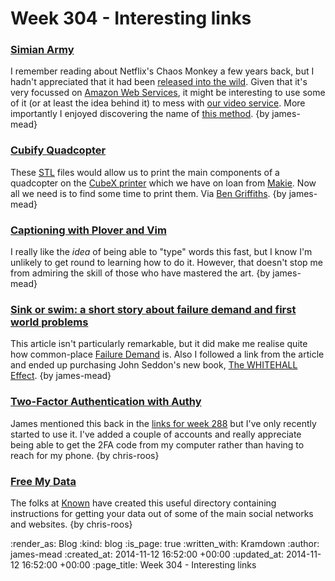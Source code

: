 Week 304 - Interesting links
============================

### [Simian Army](https://github.com/Netflix/SimianArmy)

I remember reading about Netflix's Chaos Monkey a few years back, but I hadn't appreciated that it had been [released into the wild][Chaos Monkey open sourced]. Given that it's very focussed on [Amazon Web Services][], it might be interesting to use some of it (or at least the idea behind it) to mess with [our video service][GFR Video]. More importantly I enjoyed discovering the name of [this method][doMonkeyBusiness]. {by james-mead}


### [Cubify Quadcopter](http://cubify.com/en/Store/Quadcopter)

These [STL][] files would allow us to print the main components of a quadcopter on the [CubeX printer][] which we have on loan from [Makie][]. Now all we need is to find some time to print them. Via [Ben Griffiths][]. {by james-mead}


### [Captioning with Plover and Vim](http://plover.stenoknight.com/2014/11/captioning-with-plover-and-vim.html)

I really like the _idea_ of being able to "type" words this fast, but I know I'm unlikely to get round to learning how to do it. However, that doesn't stop me from admiring the skill of those who have mastered the art. {by james-mead}


### [Sink or swim: a short story about failure demand and first world problems](http://blog.mattedgar.com/2014/11/09/sink-or-swim-a-short-story-about-failure-demand/)

This article isn't particularly remarkable, but it did make me realise quite how common-place [Failure Demand][] is. Also I followed a link from the article and ended up purchasing John Seddon's new book, [The WHITEHALL Effect][]. {by james-mead}


### [Two-Factor Authentication with Authy](https://www.authy.com/)

James mentioned this back in the [links for week 288][] but I've only recently started to use it. I've added a couple of accounts and really appreciate being able to get the 2FA code from my computer rather than having to reach for my phone. {by chris-roos}


### [Free My Data](http://freemydata.co/)

The folks at [Known][] have created this useful directory containing instructions for getting your data out of some of the main social networks and websites. {by chris-roos}


[Chaos Monkey open sourced]: http://techblog.netflix.com/2012/07/chaos-monkey-released-into-wild.html
[Amazon Web Services]: http://aws.amazon.com/
[GFR Video]: https://github.com/Netflix/SimianArmy
[doMonkeyBusiness]: https://github.com/Netflix/SimianArmy/blob/master/src/main/java/com/netflix/simianarmy/chaos/ChaosMonkey.java#L116
[Ben Griffiths]: https://twitter.com/beng
[STL]: http://en.wikipedia.org/wiki/STL_(file_format)
[CubeX printer]: http://cubify.com/Products/CubeXTechSpecs
[Makie]: https://mymakie.com/
[Failure Demand]: http://en.wikipedia.org/wiki/Failure_demand
[The WHITEHALL Effect]: http://www.triarchypress.net/the-whitehall-effect.html
[links for week 288]: /week-228-links
[Known]: https://withknown.com/

:render_as: Blog
:kind: blog
:is_page: true
:written_with: Kramdown
:author: james-mead
:created_at: 2014-11-12 16:52:00 +00:00
:updated_at: 2014-11-12 16:52:00 +00:00
:page_title: Week 304 - Interesting links

